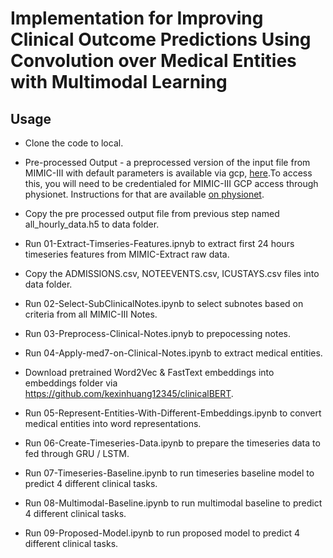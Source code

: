 # Implementation for Improving Clinical Outcome Predictions Using Convolution over Medical Entities with Multimodal Learning
## Usage

* Clone the code to local.

* Pre-processed Output - a preprocessed version of the input file from MIMIC-III with default parameters is available via gcp,
[here](https://console.cloud.google.com/storage/browser/mimic_extract).To access this, you will need to be credentialed for MIMIC-III GCP access through physionet. Instructions for that are available [on physionet](https://mimic.physionet.org/gettingstarted/cloud/).

* Copy the pre processed output file from previous step named all_hourly_data.h5 to data folder.

* Run 01-Extract-Timseries-Features.ipnyb to extract first 24 hours timeseries features from MIMIC-Extract raw data.

* Copy the ADMISSIONS.csv, NOTEEVENTS.csv, ICUSTAYS.csv files into data folder.

* Run 02-Select-SubClinicalNotes.ipynb to select subnotes based on criteria from all MIMIC-III Notes.

* Run 03-Preprocess-Clinical-Notes.ipnyb to prepocessing notes.

* Run 04-Apply-med7-on-Clinical-Notes.ipynb to extract medical entities.

* Download pretrained Word2Vec & FastText embeddings into embeddings folder via https://github.com/kexinhuang12345/clinicalBERT.

* Run 05-Represent-Entities-With-Different-Embeddings.ipynb to convert medical entities into word representations.

* Run 06-Create-Timeseries-Data.ipynb to prepare the timeseries data to fed through GRU / LSTM.

* Run 07-Timeseries-Baseline.ipynb to run timeseries baseline model to predict 4 different clinical tasks.

* Run 08-Multimodal-Baseline.ipynb to run multimodal baseline to predict 4 different clinical tasks.

* Run 09-Proposed-Model.ipynb to run proposed model to predict 4 different clinical tasks.
